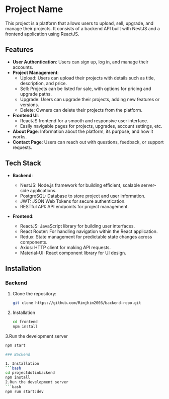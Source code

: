 # Project Name

This project is a platform that allows users to upload, sell, upgrade, and manage their projects. It consists of a backend API built with NestJS and a frontend application using ReactJS.

## Features

- **User Authentication**: Users can sign up, log in, and manage their accounts.
- **Project Management**:
  - Upload: Users can upload their projects with details such as title, description, and price.
  - Sell: Projects can be listed for sale, with options for pricing and upgrade paths.
  - Upgrade: Users can upgrade their projects, adding new features or versions.
  - Delete: Owners can delete their projects from the platform.
- **Frontend UI**:
  - ReactJS frontend for a smooth and responsive user interface.
  - Easily navigable pages for projects, upgrades, account settings, etc.
- **About Page**: Information about the platform, its purpose, and how it works.
- **Contact Page**: Users can reach out with questions, feedback, or support requests.

## Tech Stack

- **Backend**:
  - NestJS: Node.js framework for building efficient, scalable server-side applications.
  - PostgreSQL: Database to store project and user information.
  - JWT: JSON Web Tokens for secure authentication.
  - RESTful API: API endpoints for project management.

- **Frontend**:
  - ReactJS: JavaScript library for building user interfaces.
  - React Router: For handling navigation within the React application.
  - Redux: State management for predictable state changes across components.
  - Axios: HTTP client for making API requests.
  - Material-UI: React component library for UI design.

## Installation
### Backend


1. Clone the repository:
   ```bash
   git clone https://github.com/Rimjhim2003/backend-repo.git

2. Installation
   ```bash
   cd frontend
   npm install
3.Run the development server
   ```bash 
   npm start

### Backend

1. Installation 
   ```bash
   cd projectdotinbackend
   npm install
2.Run the development server
   ```bash
  npm run start:dev
